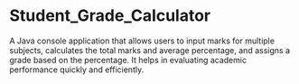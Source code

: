 # Student_Grade_Calculator
A Java console application that allows users to input marks for multiple subjects, calculates the total marks and average percentage, and assigns a grade based on the percentage. It helps in evaluating academic performance quickly and efficiently.